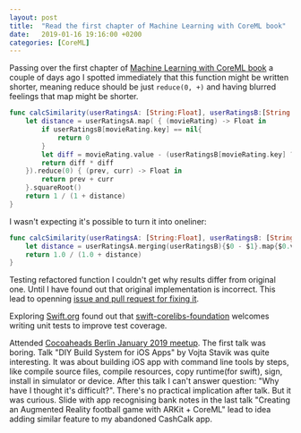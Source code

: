 ```yaml
---
layout: post
title:  "Read the first chapter of Machine Learning with CoreML book"
date:   2019-01-16 19:16:00 +0200
categories: [CoreML]
---
```

Passing over the first chapter of [Machine Learning with CoreML book](https://www.packtpub.com/big-data-and-business-intelligence/machine-learning-core-ml) a couple of days ago I spotted immediately that this function might be written shorter, meaning reduce should be just `reduce(0, +)` and having blurred feelings that map might be shorter.

```Swift
func calcSimilarity(userRatingsA: [String:Float], userRatingsB:[String:Float]) -> Float{
    let distance = userRatingsA.map( { (movieRating) -> Float in
        if userRatingsB[movieRating.key] == nil{
            return 0
        }
        let diff = movieRating.value - (userRatingsB[movieRating.key] ?? 0)
        return diff * diff
    }).reduce(0) { (prev, curr) -> Float in
        return prev + curr
    }.squareRoot()
    return 1 / (1 + distance)
}
```

I wasn't expecting it's possible to turn it into oneliner:

```Swift
func calcSimilarity(userRatingsA: [String:Float], userRatingsB: [String:Float]) -> Float {
    let distance = userRatingsA.merging(userRatingsB){$0 - $1}.map{$0.value}.map{$0 * $0}.reduce(0.0, +).squareRoot()
    return 1.0 / (1.0 + distance)
}
```

Testing refactored function I couldn't get why results differ from original one. Until I have found out that original implementation is incorrect. This lead to openning [issue and pull request for fixing it](https://github.com/PacktPublishing/Machine-Learning-with-Core-ML/pull/9).

Exploring [Swift.org](https://swift.org) found out that [swift-corelibs-foundation](https://github.com/apple/swift-corelibs-foundation) welcomes writing unit tests to improve test coverage.

Attended [Cocoaheads Berlin January 2019 meetup](https://www.meetup.com/Cocoaheads-Berlin/events/257922091/). The first talk was boring. Talk "DIY Build System for iOS Apps" by Vojta Stavik was quite interesting. It was about building iOS app with command line tools by steps, like compile source files, compile resources, copy runtime(for swift), sign, install in simulator or device. After this talk I can't answer question: "Why have I thought it's difficult?". There's no practical implication after talk. But it was curious. Slide with app recognising bank notes in the last talk "Creating an Augmented Reality football game with ARKit + CoreML" lead to idea adding similar feature to my abandoned CashCalk app.
